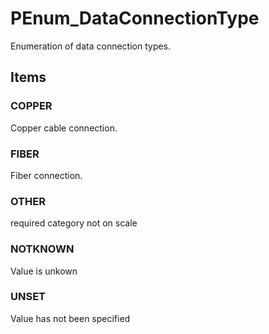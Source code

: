 # PEnum_DataConnectionType

Enumeration of data connection types.
<!-- end of short definition -->

## Items

### COPPER
Copper cable connection.

### FIBER
Fiber connection.

### OTHER
required category not on scale

### NOTKNOWN
Value is unkown

### UNSET
Value has not been specified
